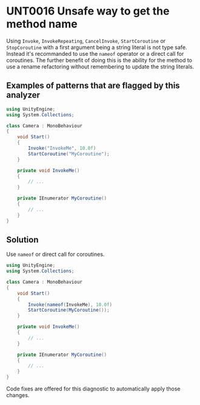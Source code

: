 # UNT0016 Unsafe way to get the method name

Using `Invoke`, `InvokeRepeating`, `CancelInvoke`, `StartCoroutine` or `StopCoroutine` with a first argument being a string literal is not type safe. Instead it's recommanded to use the `nameof` operator or a direct call for coroutines. The further benefit of doing this is the ability for the method to use a rename refactoring without remembering to update the string literals.

## Examples of patterns that are flagged by this analyzer

```csharp
using UnityEngine;
using System.Collections;

class Camera : MonoBehaviour
{
    void Start()
    {
        Invoke("InvokeMe", 10.0f)
        StartCoroutine("MyCoroutine");
    }

    private void InvokeMe()
    {
        // ...
    }

    private IEnumerator MyCoroutine()
    {
        // ...
    }
}
```

## Solution

Use `nameof` or direct call for coroutines.

```csharp
using UnityEngine;
using System.Collections;

class Camera : MonoBehaviour
{
    void Start()
    {
        Invoke(nameof(InvokeMe), 10.0f)
        StartCoroutine(MyCoroutine());
    }

    private void InvokeMe()
    {
        // ...
    }

    private IEnumerator MyCoroutine()
    {
        // ...
    }
}
```

Code fixes are offered for this diagnostic to automatically apply those changes.
